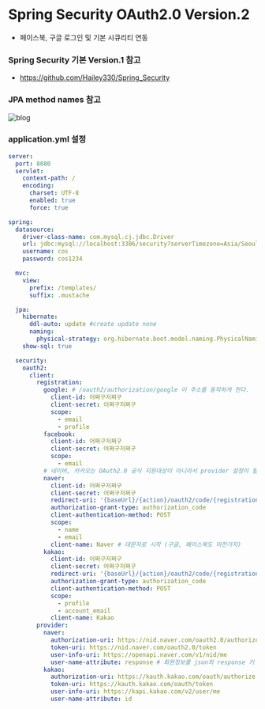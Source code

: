 # Spring Security OAuth2.0 Version.2

- 페이스북, 구글 로그인 및 기본 시큐리티 연동

### Spring Security 기본 Version.1 참고

- https://github.com/Hailey330/Spring_Security

### JPA method names 참고

![blog](https://postfiles.pstatic.net/MjAyMDA4MDRfMTU1/MDAxNTk2NTA2ODAyMTgx.Qoff6FQ1RJyGw83meuDXT5J5e-Ac1WwSJMH2wf1l1Swg.KinVePXqdUOeyDYYRp4aguwTsxF0OBQB64LNUYTJRRgg.PNG.getinthere/Screenshot_26.png?type=w773)

### application.yml 설정

```yml
server:
  port: 8080
  servlet:
    context-path: /
    encoding:
      charset: UTF-8
      enabled: true
      force: true

spring:
  datasource:
    driver-class-name: com.mysql.cj.jdbc.Driver
    url: jdbc:mysql://localhost:3306/security?serverTimezone=Asia/Seoul
    username: cos
    password: cos1234

  mvc:
    view:
      prefix: /templates/
      suffix: .mustache

  jpa:
    hibernate:
      ddl-auto: update #create update none
      naming:
        physical-strategy: org.hibernate.boot.model.naming.PhysicalNamingStrategyStandardImpl
    show-sql: true

  security:
    oauth2:
      client:
        registration:
          google: # /oauth2/authorization/google 이 주소를 동작하게 한다.
            client-id: 어쩌구저쩌구
            client-secret: 어쩌구저쩌구
            scope:
              - email
              - profile
          facebook:
            client-id: 어쩌구저쩌구
            client-secret: 어쩌구저쩌구
            scope:
              - email
          # 네이버, 카카오는 OAuth2.0 공식 지원대상이 아니라서 provider 설정이 필요하다.
          naver:
            client-id: 어쩌구저쩌구
            client-secret: 어쩌구저쩌구
            redirect-uri: '{baseUrl}/{action}/oauth2/code/{registrationId}'
            authorization-grant-type: authorization_code
            client-authentication-method: POST
            scope:
              - name
              - email
            client-name: Naver # 대문자로 시작 (구글, 페이스북도 마찬가지)
          kakao:
            client-id: 어쩌구저쩌구
            client-secret: 어쩌구저쩌구
            redirect-uri: '{baseUrl}/{action}/oauth2/code/{registrationId}'
            authorization-grant-type: authorization_code
            client-authentication-method: POST
            scope:
              - profile
              - account_email
            client-name: Kakao
        provider:
          naver:
            authorization-uri: https://nid.naver.com/oauth2.0/authorize
            token-uri: https://nid.naver.com/oauth2.0/token
            user-info-uri: https://openapi.naver.com/v1/nid/me
            user-name-attribute: response # 회원정보를 json의 response 키 값으로 리턴
          kakao:
            authorization-uri: https://kauth.kakao.com/oauth/authorize
            token-uri: https://kauth.kakao.com/oauth/token
            user-info-uri: https://kapi.kakao.com/v2/user/me
            user-name-attribute: id
```
